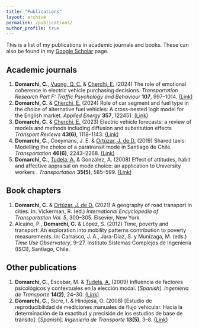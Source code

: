 ```yaml
---
title: "Publications"
layout: archive
permalink: /publications/
author_profile: true
---
```


This is a list of my publications in academic journals and books. These can also be found in my [Google Scholar](https://scholar.google.cl/citations?user=Fw626VgAAAAJ&hl=en) page.

## Academic journals

1. **Domarchi, C.**, [Vuong, Q. C.](https://www.ncl.ac.uk/medical-sciences/people/profile/quocvuong.html) & [Cherchi, E.](https://nyuad.nyu.edu/en/academics/divisions/engineering/faculty/elisabetta-cherchi.html) (2024) The role of emotional coherence in electric vehicle purchasing decisions. _Transportation Research Part F: Traffic Psychology and Behaviour_ **107**, 997–1014. [(Link)](https://doi.org/10.1016/j.trf.2024.10.018)
2. **Domarchi, C.** & [Cherchi, E.](https://nyuad.nyu.edu/en/academics/divisions/engineering/faculty/elisabetta-cherchi.html) (2024) Role of car segment and fuel type in the choice of alternative fuel vehicles: A cross-nested logit model for the English market. _Applied Energy_ **357**, 122451. [(Link)](https://doi.org/10.1016/j.apenergy.2023.122451)
3. **Domarchi, C.** & [Cherchi, E.](https://nyuad.nyu.edu/en/academics/divisions/engineering/faculty/elisabetta-cherchi.html) (2023) Electric vehicle forecasts: a review of models and methods including diffusion and substitution effects _Transport Reviews_ **43(6)**, 1118–1143. [(Link)](https://doi.org/10.1080/01441647.2023.2195687)
4. **Domarchi, C.**, Coeymans, J. E. & [Ortúzar, J. de D.](https://www.ing.uc.cl/academicos-e-investigadores/juan-de-dios-ortuzar-salas/) (2019) Shared taxis: Modelling the choice of a paratransit mode in Santiago de Chile. _Transportation_ **46(6)**, 2243–2268. [(Link)](https://doi.org/10.1007/s11116-018-9926-z)
5. **Domarchi, C.**, [Tudela, A.](https://fi.udec.cl/academicos/alejandro-tudela-r/) & González, A. (2008) Effect of attitudes, habit and affective appraisal on mode choice: an application to University workers . _Transportation_ **35(5)**, 585–599. [(Link)](https://doi.org/10.1007/s11116-008-9168-6)


## Book chapters
1. **Domarchi, C.** & [Ortúzar, J. de D.](https://www.ing.uc.cl/academicos-e-investigadores/juan-de-dios-ortuzar-salas/) (2021) A geography of road transport in cities. In: Vickerman, R. (ed.) _International Encyclopedia of Transportation Vol. 5_, 300–305. Elsevier, New York.
2. Alcaíno, P., **Domarchi, C.** & López, S. (2012) Time, poverty and transport: An exploration into mobility patterns contribution to poverty measurements. In: Carrasco, J. A., Jara-Díaz, S. y Munizaga, M. (eds.) _Time Use Observatory_, 9–27. Instituto Sistemas Complejos de Ingeniería (ISCI), Santiago, Chile.



## Other publications
1. **Domarchi, C.**, Escobar, M. & [Tudela, A.](https://fi.udec.cl/academicos/alejandro-tudela-r/) (2009) Influencia de factores psicológicos y contextuales en la elección modal. [*Spanish*]. _Ingeniería de Transporte_ **14(2)**, 24–30. [(Link)](https://estudiosdetransporte.org/sochitran/article/view/111)
2. **Domarchi, C.**, Sicre, I. & Hinojosa, O. (2008) [Estudio de reproducibilidad de mediciones manuales de flujo vehicular. Hacia la determinación de la exactitud y precisión de los estudios de base de tránsito]. [*Spanish*]. _Ingeniería de Transporte_ **13(5)**, 3–8. [(Link)](https://estudiosdetransporte.org/sochitran/article/view/98)
